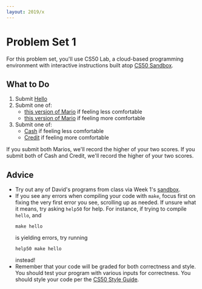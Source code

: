 ```yaml
---
layout: 2019/x
---
```


# Problem Set 1

For this problem set, you'll use CS50 Lab, a cloud-based programming environment with interactive instructions built atop [CS50 Sandbox](https://sandbox.cs50.io/).

## What to Do

1. Submit [Hello](https://lab.cs50.io/cs50/labs/2019/x/hello/)
1. Submit one of:
   * [this version of Mario](https://lab.cs50.io/cs50/labs/2019/x/mario/less/) if feeling less comfortable
   * [this version of Mario](https://lab.cs50.io/cs50/labs/2019/x/mario/more/) if feeling more comfortable
1. Submit one of:
   * [Cash](https://lab.cs50.io/cs50/labs/2019/x/cash/) if feeling less comfortable
   * [Credit](https://lab.cs50.io/cs50/labs/2019/x/credit/) if feeling more comfortable

If you submit both Marios, we'll record the higher of your two scores. If you submit both of Cash and Credit, we'll record the higher of your two scores.

## Advice

* Try out any of David's programs from class via Week 1's [sandbox](https://sandbox.cs50.io/fbe800b2-4c6f-4bf4-8642-a853ee08ce5d).
* If you see any errors when compiling your code with `make`, focus first on fixing the very first error you see, scrolling up as needed. If unsure what it means, try asking `help50` for help. For instance, if trying to compile `hello`, and 
  ```
  make hello
  ```
  is yielding errors, try running
  ```
  help50 make hello
  ```
  instead!
* Remember that your code will be graded for both correctness and style.  You should test your program with various inputs for correctness.  You should style your code per the [CS50 Style Guide](https://cs50.readthedocs.io/style/c/).
